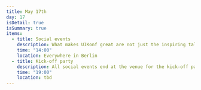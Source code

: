```yaml
---
title: May 17th
day: 17
isDetail: true
isSummary: true
items:
  - title: Social events
    description: What makes UIKonf great are not just the inspiring talks and speakers, but the ease at which you can meet new people. Make the most of your UIKonf trip to Berlin and join one of our social events to learn more about Berlin while networking with likeminded people
    time: "14:00"
    location: Everywhere in Berlin
  - title: Kick-off party
    description: All social events end at the venue for the kick-off party. Pick up your conference badge, grab a beer and meet your other attendees.
    time: "19:00"
    location: tbd
---
```

